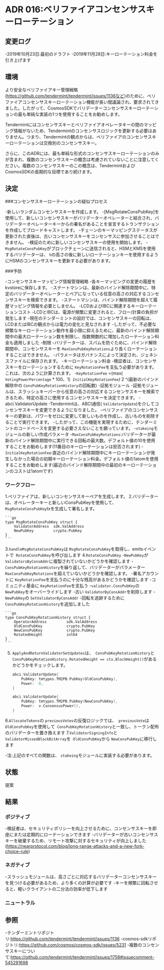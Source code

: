 # ADR 016:ベリファイアコンセンサスキーローテーション

## 変更ログ

-2019年10月23日:最初のドラフト
-2019年11月28日:キーローテーション料金を引き上げます

## 環境

より安全なベリファイアキー管理戦略(https://github.com/tendermint/tendermint/issues/1136など)のために、ベリファイアコンセンサスキーローテーション機能が長い間議論され、要求されてきました。したがって、CosmosSDKでバリデーターコンセンサスキーローテーションの最も単純な実装の1つを使用することをお勧めします。

Tendermintにはコンセンサスキーとベリファイアオペレータキーの間のマッピング情報がないため、Tendermintのコンセンサスロジックを更新する必要はありません。つまり、Tendermintの観点からは、ベリファイアのコンセンサスキーローテーションは交換別のコンセンサスキー。

さらに、このADRには、最も単純な形式のコンセンサスキーローテーションのみが含まれ、複数のコンセンサスキーの概念は考慮されていないことに注意してください。複数のコンセンサスキーのこの概念は、TendermintおよびCosmosSDKの長期的な目標であり続けます。

## 決定

###コンセンサスキーローテーションの疑似プロセス

-新しいランダムコンセンサスキーを作成します。
-[MsgRotateConsPubKey]を使用して、新しいコンセンサスキーがバリデーターオペレーターと結合され、バリデーターオペレーターキーからの署名があることを宣言するトランザクションを作成してブロードキャストします。
-チェーンのキーマッピングステータスが更新された直後は、古いコンセンサスキーをコンセンサスに参加させることはできません。
-検証のために新しいコンセンサスキーの使用を開始します。
-`MsgRotateConsPubKey`がブロックチェーンに送信されると、HSMとKMSを使用するバリデーターは、 `h`の高さの後に新しいローテーションキーを使用するようにHSMのコンセンサスキーを更新する必要があります。

###予防

-コンセンサスキーマッピング情報管理戦略
    -各キーマッピングの変更の履歴をkvstoreに保存します。
    -ステートマシンは、最新のバインド解除期間中に、特定のバリデーターオペレーターとペアになっている任意の高さの対応するコンセンサスキーを検索できます。
    -ステートマシンは、バインド解除期間を超えて履歴マッピング情報を必要としません。
-LCDおよびIBCに関連するキーローテーションコスト
    -LCDとIBCは、電源が頻繁に変更されると、フロー/計算の負担が発生します
    -現在のテンダーミントの設計では、コンセンサスキーの回転は、LCDまたはIBCの観点からは電力の変化と見なされます
    -したがって、不必要な頻繁なキーローテーション動作を最小限に抑えるために、最新のバインド解除期間中の最大ローテーション数を制限し、指数関数的に増加したローテーション料金も適用しました
-制限
    -バリデーターは、スパムを防ぐために、バインド解除期間中、コンセンサスキーを `MaxConsPubKeyRotations`より長くローテーションすることはできません。
    -パラメータはガバナンスによって決定され、ジェネシスファイルに保存されます。
-キーローテーション料金
    -検証者は、コンセンサスキーをローテーションするために `KeyRotationFee`を支払う必要があります。これは、次のように計算されます。
    -`KeyRotationFee` =(max( `VotingPowerPercentage` * 100、1)*` InitialKeyRotationFee`)* 2 ^(最新のバインド解除中の `ConsPubKeyRotationHistory`の回転数)
-証​​拠モジュール
    -証​​拠モジュールは、スラッシュキーパーから任意の高さの対応するコンセンサスキーを検索できるため、特定の高さに使用するコンセンサスキーを決定できます。
-abci.ValidatorUpdate
    -Tendermintは、ABCI通信( `ValidatorUpdate`)を介してコンセンサスキーを変更できるようになりました。
    -ベリファイアのコンセンサスキーの更新は、パワーをゼロに変更して新しいものを作成し、古いものを削除することで実行できます。
    -したがって、この機能を実現するために、テンダーミントのコードベースを変更する必要さえないことを願っています。
-`stakeing`モジュールの新しい作成パラメータ
    -`MaxConsPubKeyRotations`:バリデーターが最新のバインド解除期間中に実行できる回転の最大数。デフォルト値の10を使用することをお勧めします(11番目のキーローテーションは拒否されます)
    -`InitialKeyRotationFee`:直近のバインド解除期間中にキーローテーションが発生しなかった場合の初期キーローテーション料金。デフォルト値の1atomを使用することをお勧めします(最近のバインド解除期間中の最初のキーローテーションのコストは1atomです)

### ワークフロー

1.ベリファイアは、新しいコンセンサスキーペアを生成します。
2.バリデーターは、オペレーターキーと新しいConsPubKeyを使用して、 `MsgRotateConsPubKey`txを生成して署名します。 

    ```go
    type MsgRotateConsPubKey struct {
        ValidatorAddress  sdk.ValAddress
        NewPubKey         crypto.PubKey
    }
    ```

3.`handleMsgRotateConsPubKey`は `MsgRotateConsPubKey`を取得し、emitsイベントで` RotateConsPubKey`を呼び出します
4.`RotateConsPubKey`
      -`NewPubKey`が `ValidatorsByConsAddr`に複製されていないかどうかを確認します
      -`ConsPubKeyRotationHistory`を繰り返して、バリデーターがパラメーター `MaxConsPubKeyRotations`を超えていないかどうかを確認します。
      -署名アカウントに `KeyRotationFee`を支払うのに十分な残高があるかどうかを確認します
      -コミュニティ基金に `KeyRotationFee`を支払う
      -`validator.ConsPubKey`の `NewPubKey`をオーバーライドします
      -古い `ValidatorByConsAddr`を削除します
      -`NewPubKey`の `SetValidatorByConsAddr`
      -回転を追跡するために `ConsPubKeyRotationHistory`を追加しました 

    ```go
    type ConsPubKeyRotationHistory struct {
        OperatorAddress         sdk.ValAddress
        OldConsPubKey           crypto.PubKey
        NewConsPubKey           crypto.PubKey
        RotatedHeight           int64
    }
    ```

5. `ApplyAndReturnValidatorSetUpdates`は、` ConsPubKeyRotationHistory`と `ConsPubKeyRotationHistory.RotatedHeight == ctx.BlockHeight()`があるかどうかをチェックします。 

    ```go
    abci.ValidatorUpdate{
        PubKey: tmtypes.TM2PB.PubKey(OldConsPubKey),
        Power:  0,
    }

    abci.ValidatorUpdate{
        PubKey: tmtypes.TM2PB.PubKey(NewConsPubKey),
        Power:  v.ConsensusPower(),
    }
    ```

6.`AllocateTokens`の `previousVotes`の反復ロジックでは、` previousVote`は `OldConsPubKey`を使用して` ConsPubKeyRotationHistory`と一致し、トークン配布のバリデーターを置き換えます
7.`ValidatorSigningInfo`と `ValidatorMissedBlockBitArray`を` OldConsPubKey`から `NewConsPubKey`に移行します

-注:上記のすべての関数は、 `stakeing`モジュールに実装する必要があります。

## 状態

提案

## 結果

### ポジティブ

-検証者は、セキュリティポリシーを向上させるために、コンセンサスキーを即座にまたは定期的にローテーションできます
-バリデーターが古いコンセンサスキーを破棄するため、リモート攻撃に対するセキュリティが向上しました(https://nearprotocol.com/blog/long-range-attacks-and-a-new-fork-choice-rule)

### ネガティブ

-スラッシュモジュールは、高さごとに対応するバリデーターコンセンサスキーを見つける必要があるため、より多くの計算が必要です
-キーを頻繁に回転させると、軽いクライアントの二分法の効率が低下します
### ニュートラル

## 参照

-テンダーミントリポジトリ:https://github.com/tendermint/tendermint/issues/1136
-cosmos-sdkリポジトリ:https://github.com/cosmos/cosmos-sdk/issues/5231
-複数のコンセンサスキーについて:https://github.com/tendermint/tendermint/issues/1758#issuecomment-545291698 